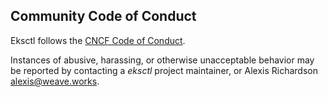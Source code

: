## Community Code of Conduct

Eksctl follows the [CNCF Code of Conduct](https://github.com/cncf/foundation/blob/master/code-of-conduct.md).

Instances of abusive, harassing, or otherwise unacceptable behavior
may be reported by contacting a *eksctl* project maintainer, or
Alexis Richardson <alexis@weave.works>.